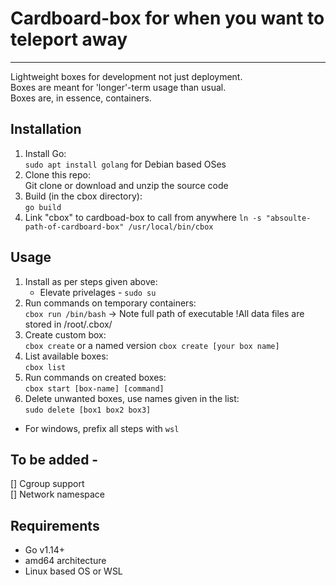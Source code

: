 # Cardboard-box for when you want to teleport away
---
Lightweight boxes for development not just deployment.  
Boxes are meant for 'longer'-term usage than usual.  
Boxes are, in essence, containers.

## Installation
1. Install Go:  
`sudo apt install golang` for Debian based OSes
2. Clone this repo:  
Git clone or download and unzip the source code
3. Build (in the cbox directory):  
`go build`
4. Link "cbox" to cardboad-box to call from anywhere
`ln -s "absoulte-path-of-cardboard-box" /usr/local/bin/cbox`

## Usage
1. Install as per steps given above:
    * Elevate privelages - `sudo su`
2. Run commands on temporary containers:  
`cbox run /bin/bash` -> Note full path of executable
!All data files are stored in /root/.cbox/
3. Create custom box:   
`cbox create` or a named version `cbox create [your box name]`
4. List available boxes:  
`cbox list`
5. Run commands on created boxes:  
`cbox start [box-name] [command]`
6. Delete unwanted boxes, use names given in the list:  
`sudo delete [box1 box2 box3]`
* For windows, prefix all steps with `wsl`

## To be added -
[] Cgroup support  
[] Network namespace

## Requirements
* Go v1.14+
* amd64 architecture
* Linux based OS or WSL
